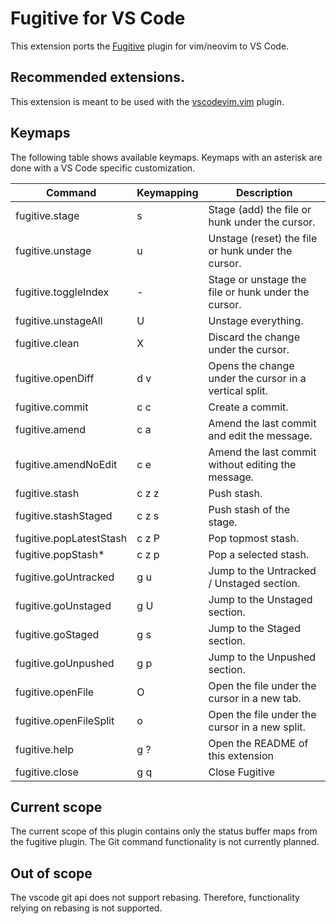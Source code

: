 # Fugitive for VS Code

This extension ports the [Fugitive](https://github.com/tpope/vim-fugitive.git) plugin for vim/neovim to VS Code.

## Recommended extensions.

This extension is meant to be used with the [vscodevim.vim](https://marketplace.visualstudio.com/items?itemName=vscodevim.vim) plugin.

## Keymaps
The following table shows available keymaps.
Keymaps with an asterisk are done with a VS Code specific customization.

| Command                 | Keymapping | Description                                            |
| ----------------------- | ---------- | ------------------------------------------------------ |
| fugitive.stage          | s          | Stage (add) the file or hunk under the cursor.         |
| fugitive.unstage        | u          | Unstage (reset) the file or hunk under the cursor.     |
| fugitive.toggleIndex    | -          | Stage or unstage the file or hunk under the cursor.    |
| fugitive.unstageAll     | U          | Unstage everything.                                    |
| fugitive.clean          | X          | Discard the change under the cursor.                   |
| fugitive.openDiff       | d v        | Opens the change under the cursor in a vertical split. |
| fugitive.commit         | c c        | Create a commit.                                       |
| fugitive.amend          | c a        | Amend the last commit and edit the message.            |
| fugitive.amendNoEdit    | c e        | Amend the last commit without editing the message.     |
| fugitive.stash          | c z z      | Push stash.                                            |
| fugitive.stashStaged    | c z s      | Push stash of the stage.                               |
| fugitive.popLatestStash | c z P      | Pop topmost stash.                                     |
| fugitive.popStash*      | c z p      | Pop a selected stash.                                  |
| fugitive.goUntracked    | g u        | Jump to the Untracked / Unstaged section.              |
| fugitive.goUnstaged     | g U        | Jump to the Unstaged section.                          |
| fugitive.goStaged       | g s        | Jump to the Staged section.                            |
| fugitive.goUnpushed     | g p        | Jump to the Unpushed section.                          |
| fugitive.openFile       | O          | Open the file under the cursor in a new tab.           |
| fugitive.openFileSplit  | o          | Open the file under the cursor in a new split.         |
| fugitive.help           | g ?        | Open the README of this extension                      |
| fugitive.close          | g q        | Close Fugitive                                         |


## Current scope
The current scope of this plugin contains only the status buffer maps from the fugitive plugin.
The Git command functionality is not currently planned.

## Out of scope
The vscode git api does not support rebasing.
Therefore, functionality relying on rebasing is not supported.